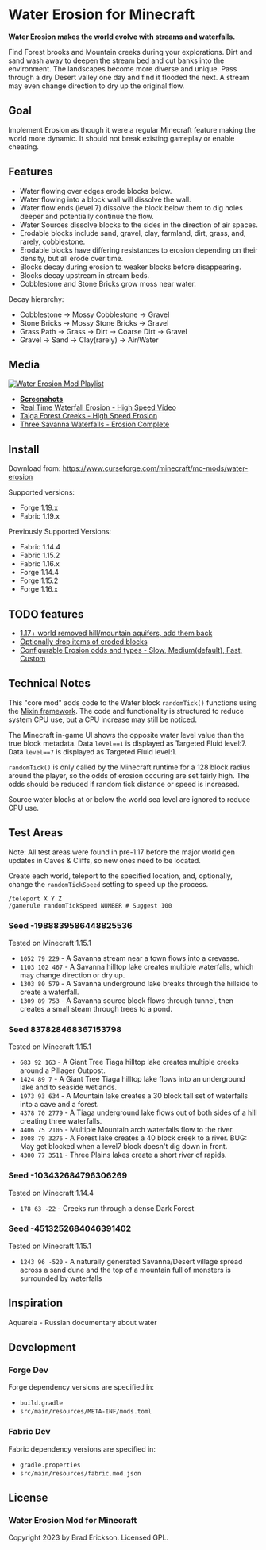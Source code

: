 # Water Erosion for Minecraft

**Water Erosion makes the world evolve with streams and waterfalls.**

Find Forest brooks and Mountain creeks during your explorations. Dirt and sand
wash away to deepen the stream bed and cut banks into the environment. The
landscapes become more diverse and unique. Pass through a dry Desert valley one
day and find it flooded the next. A stream may even change direction to dry up
the original flow.

## Goal

Implement Erosion as though it were a regular Minecraft feature making the world
more dynamic. It should not break existing gameplay or enable cheating.

## Features

* Water flowing over edges erode blocks below.
* Water flowing into a block wall will dissolve the wall.
* Water flow ends (level 7) dissolve the block below them to dig holes deeper
  and potentially continue the flow.
* Water Sources dissolve blocks to the sides in the direction of air spaces.
* Erodable blocks include sand, gravel, clay, farmland, dirt, grass, and,
  rarely, cobblestone.
* Erodable blocks have differing resistances to erosion depending on their
  density, but all erode over time.
* Blocks decay during erosion to weaker blocks before disappearing.
* Blocks decay upstream in stream beds.
* Cobblestone and Stone Bricks grow moss near water.

Decay hierarchy:

* Cobblestone -> Mossy Cobblestone -> Gravel
* Stone Bricks -> Mossy Stone Bricks -> Gravel
* Grass Path -> Grass -> Dirt -> Coarse Dirt -> Gravel
* Gravel -> Sand -> Clay(rarely) -> Air/Water

## Media

[![Water Erosion Mod Playlist](https://i.imgur.com/azPKFFY.png)](https://www.youtube.com/watch?v=ZQbcPGYTRvA&list=PLFgkjwcnVWJXh0zbaWK0F6OyW_pZOFS9d)

* **[Screenshots](https://www.curseforge.com/minecraft/mc-mods/water-erosion/screenshots)**
* [Real Time Waterfall Erosion - High Speed Video](https://www.youtube.com/watch?v=ZQbcPGYTRvA)
* [Taiga Forest Creeks - High Speed Erosion](https://www.youtube.com/watch?v=N29mWO8NTOU)
* [Three Savanna Waterfalls - Erosion Complete](https://www.youtube.com/watch?v=Gi73OZ0hbqE)

## Install

Download from: https://www.curseforge.com/minecraft/mc-mods/water-erosion

Supported versions:

* Forge 1.19.x
* Fabric 1.19.x

Previously Supported Versions:

* Fabric 1.14.4
* Fabric 1.15.2
* Fabric 1.16.x
* Forge 1.14.4
* Forge 1.15.2
* Forge 1.16.x

## TODO features

* [1.17+ world removed hill/mountain aquifers, add them back](https://github.com/13rac1/Minecraft-Water-Erosion/issues/28)
* [Optionally drop items of eroded blocks](https://github.com/13rac1/Minecraft-Water-Erosion/issues/3)
* [Configurable Erosion odds and types - Slow, Medium(default), Fast, Custom](https://github.com/13rac1/Minecraft-Water-Erosion/issues/1)

## Technical Notes

This "core mod" adds code to the Water block `randomTick()` functions using the
[Mixin framework][MixinFramework]. The code and functionality is structured to
reduce system CPU use, but a CPU increase may still be noticed.

The Minecraft in-game UI shows the opposite water level value than the true block
metadata. Data `level==1` is displayed as Targeted Fluid level:7. Data `level==7`
is displayed as Targeted Fluid level:1.

`randomTick()` is only called by the Minecraft runtime for a 128 block radius
around the player, so the odds of erosion occuring are set fairly high. The odds
should be reduced if random tick distance or speed is increased.

Source water blocks at or below the world sea level are ignored to reduce CPU use.

[MixinFramework]: https://github.com/SpongePowered/Mixin

## Test Areas

Note: All test areas were found in pre-1.17 before the major world gen updates in
Caves & Cliffs, so new ones need to be located.

Create each world, teleport to the specified location, and, optionally, change
the `randomTickSpeed` setting to speed up the process.

```script
/teleport X Y Z
/gamerule randomTickSpeed NUMBER # Suggest 100
```

### Seed -1988839586448825536

Tested on Minecraft 1.15.1

* `1052 79 229` - A Savanna stream near a town flows into a crevasse.
* `1103 102 467` - A Savanna hilltop lake creates multiple waterfalls, which may
  change direction or dry up.
* `1303 80 579` - A Savanna underground lake breaks through the hillside to
  create a waterfall.
* `1309 89 753` - A Savanna source block flows through tunnel, then creates a
  small steam through trees to a pond.

### Seed 837828468367153798

Tested on Minecraft 1.15.1

* `683 92 163` - A Giant Tree Tiaga hilltop lake creates multiple creeks
  around a Pillager Outpost.
* `1424 89 7` - A Giant Tree Tiaga hilltop lake flows into an underground lake and to seaside wetlands.
* `1973 93 634` - A Mountain lake creates a 30 block tall set of waterfalls into a cave and a forest.
* `4378 70 2779` - A Tiaga underground lake flows out of both sides of a hill creating three waterfalls.
* `4406 75 2105` - Multiple Mountain arch waterfalls flow to the river.
* `3908 79 3276` - A Forest lake creates a 40 block creek to a river. BUG: May get blocked when a level7 block doesn't dig down in front.
* `4300 77 3511` - Three Plains lakes create a short river of rapids.

### Seed -103432684796306269

Tested on Minecraft 1.14.4

* `178 63 -22` - Creeks run through a dense Dark Forest

### Seed -4513252684046391402

Tested on Minecraft 1.15.1

* `1243 96 -520` - A naturally generated Savanna/Desert village spread across a
  sand dune and the top of a mountain full of monsters is surrounded by
  waterfalls

## Inspiration

Aquarela - Russian documentary about water

## Development

### Forge Dev

Forge dependency versions are specified in:

* `build.gradle`
* `src/main/resources/META-INF/mods.toml`

### Fabric Dev

Fabric dependency versions are specified in:

* `gradle.properties`
* `src/main/resources/fabric.mod.json`

## License

### Water Erosion Mod for Minecraft

Copyright 2023 by Brad Erickson. Licensed GPL.
